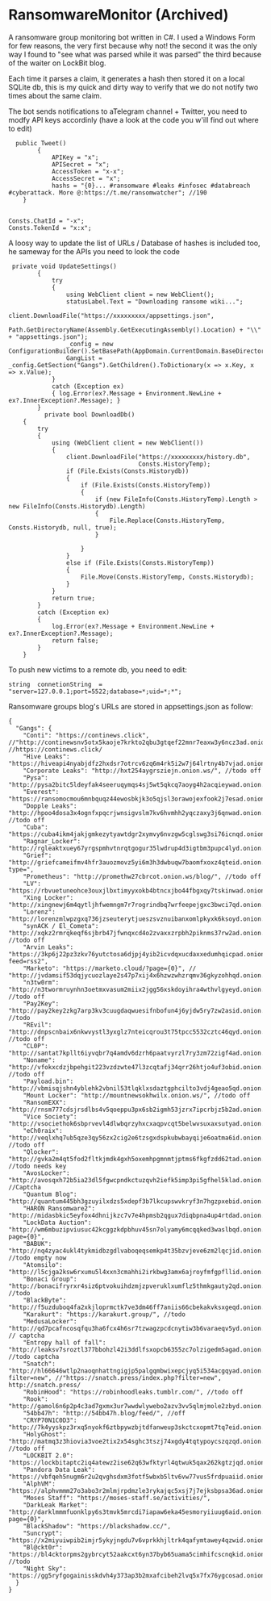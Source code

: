 
# RansomwareMonitor (Archived)
A ransomware group monitoring bot written in C#.
I used a Windows Form for few reasons, the very first because why not! the second it was the only way I found to "see what was parsed while it was parsed" the third because of the waiter on LockBit blog.

Each time it parses a claim, it generates a hash then stored it on a local SQLite db, this is my quick and dirty way to verify that we do not notify two times about the same claim.

The bot sends notifications to aTelegram channel + Twitter, you need to modfy API keys accordinly (have a look at the code you w'ill find out where to edit)

      public Tweet()
            {
                APIKey = "x";
                APISecret = "x";
                AccessToken = "x-x";
                AccessSecret = "x";
                hashs = "{0}... #ransomware #leaks #infosec #databreach #cyberattack. More @:https://t.me/ransomwatcher"; //190
        }


    Consts.ChatId = "-x";
    Consts.TokenId = "x:x";

A loosy way to update the list of URLs / Database of hashes is included too, he sameway for the APIs you need to look the code


     private void UpdateSettings()
            {
                try
                {
                    using WebClient client = new WebClient();
                    statusLabel.Text = "Downloading ransome wiki...";
                    client.DownloadFile("https://xxxxxxxxx/appsettings.json",
                                        Path.GetDirectoryName(Assembly.GetExecutingAssembly().Location) + "\\" + "appsettings.json");
                    _config = new ConfigurationBuilder().SetBasePath(AppDomain.CurrentDomain.BaseDirectory).AddJsonFile("appsettings.json").Build();
                    GangList = _config.GetSection("Gangs").GetChildren().ToDictionary(x => x.Key, x => x.Value);
                }
                catch (Exception ex)
                { log.Error(ex?.Message + Environment.NewLine + ex?.InnerException?.Message); }
            }
              private bool DownloadDb()
        {
            try
            {
                using (WebClient client = new WebClient())
                {
                    client.DownloadFile("https://xxxxxxxxx/history.db",
                                        Consts.HistoryTemp);
                    if (File.Exists(Consts.Historydb))
                    {
                        if (File.Exists(Consts.HistoryTemp))
                        {
                            if (new FileInfo(Consts.HistoryTemp).Length > new FileInfo(Consts.Historydb).Length)
                            {
                                File.Replace(Consts.HistoryTemp, Consts.Historydb, null, true);
                            }

                        }
                    }
                    else if (File.Exists(Consts.HistoryTemp))
                    {
                        File.Move(Consts.HistoryTemp, Consts.Historydb);
                    }
                }
                return true;
            }
            catch (Exception ex)
            {
                log.Error(ex?.Message + Environment.NewLine + ex?.InnerException?.Message);
                return false;
            }
        }

To push new victims to a remote db, you need to edit:

    string  connetionString  =  "server=127.0.0.1;port=5522;database=*;uid=*;*";

Ransomware groups blog's URLs are stored in appsettings.json as follow:

    {
      "Gangs": {
        "Conti": "https://continews.click", //"http://continewsnv5otx5kaoje7krkto2qbu3gtqef22mnr7eaxw3y6ncz3ad.onion.ws/", //https://continews.click/
        "Hive Leaks": "https://hiveapi4nyabjdfz2hxdsr7otrcv6zq6m4rk5i2w7j64lrtny4b7vjad.onion.ws/",
        "Corporate Leaks": "http://hxt254aygrsziejn.onion.ws/", //todo off
        "Pysa": "http://pysa2bitc5ldeyfak4seeruqymqs4sj5wt5qkcq7aoyg4h2acqieywad.onion.ws/partners.html",
        "Everest": "https://ransomocmou6mnbquqz44ewosbkjk3o5qjsl3orawojexfook2j7esad.onion.ws/feed/",
        "Dopple Leaks": "http://hpoo4dosa3x4ognfxpqcrjwnsigvslm7kv6hvmhh2yqczaxy3j6qnwad.onion.ws/", //todo off
        "Cuba": "https://cuba4ikm4jakjgmkezytyawtdgr2xymvy6nvzgw5cglswg3si76icnqd.onion.ws/feed/",
        "Ragnar_Locker": "http://rgleaktxuey67yrgspmhvtnrqtgogur35lwdrup4d3igtbm3pupc4lyd.onion.ws/",
        "Grief": "http://griefcameifmv4hfr3auozmovz5yi6m3h3dwbuqw7baomfxoxz4qteid.onion.ws/api/?type=",
        "Prometheus": "http://promethw27cbrcot.onion.ws/blog/", //todo off
        "LV": "https://rbvuetuneohce3ouxjlbxtimyyxokb4btncxjbo44fbgxqy7tskinwad.onion.ws/api/posts/1",
        "Xing Locker": "http://xingnewj6m4qytljhfwemngm7r7rogrindbq7wrfeepejgxc3bwci7qd.onion.ws/",
        "Lorenz": "http://lorenzmlwpzgxq736jzseuterytjueszsvznuibanxomlpkyxk6ksoyd.onion.ws/",
        "synACK / El_Cometa": "http://xqkz2rmrqkeqf6sjbrb47jfwnqxcd4o2zvaxxzrpbh2piknms37rw2ad.onion.ws/", //todo off
        "Arvin Leaks": "https://3kp6j22pz3zkv76yutctosa6djpj4yib2icvdqxucdaxxedumhqicpad.onion.ws/?feed=rss2",
        "Marketo": "https://marketo.cloud/?page={0}", //  "http://jvdamsif53dqjycuozlaye2s47p7xij4x6hzwzwhzrqmv36gkyzohhqd.onion.ws/",
        "n3tw0rm": "http://n3twormruynhn3oetmxvasum2miix2jgg56xskdoyihra4wthvlgyeyd.onion.ws/", //todo off
        "Pay2Key": "http://pay2key2zkg7arp3kv3cuugdaqwuesifnbofun4j6yjdw5ry7zw2asid.onion.ws/", //todo
        "REvil": "http://dnpscnbaix6nkwvystl3yxglz7nteicqrou3t75tpcc5532cztc46qyd.onion.ws/", //todo off
        "CL0P": "http://santat7kpllt6iyvqbr7q4amdv6dzrh6paatvyrzl7ry3zm72zigf4ad.onion.ws/",
        "Noname": "http://vfokxcdzjbpehgit223vzdzwte47l3zcqtafj34qrr26htjo4uf3obid.onion.ws/", //todo off
        "Payload.bin": "http://vbmisqjshn4yblehk2vbnil53tlqklxsdaztgphcilto3vdj4geao5qd.onion.ws/",
        "Mount Locker": "http://mountnewsokhwilx.onion.ws/", //todo off
        "RansomEXX": "http://rnsm777cdsjrsdlbs4v5qoeppu3px6sb2igmh53jzrx7ipcrbjz5b2ad.onion.ws/",
        "Vice Society": "http://vsociethok6sbprvevl4dlwbqrzyhxcxaqpvcqt5belwvsuxaxsutyad.onion.ws/",
        "eCh0raix": "http://veqlxhq7ub5qze3qy56zx2cig2e6tzsgxdspkubwbayqije6oatma6id.onion.ws/", //todo off
        "Qlocker": "http://gvka2m4qt5fod2fltkjmdk4gxh5oxemhpgmnmtjptms6fkgfzdd62tad.onion.ws/", //todo needs key
        "AvosLocker": "http://avosqxh72b5ia23dl5fgwcpndkctuzqvh2iefk5imp3pi5gfhel5klad.onion.ws/", //Captcha
        "Quantum Blog": "http://quantum445bh3gzuyilxdzs5xdepf3b7lkcupswvkryf3n7hgzpxebid.onion.ws/",
        "HARON Ransomware2": "http://midasbkic5eyfox4dhnijkzc7v7e4hpmsb2qgux7diqbpna4up4rtdad.onion.ws/blog.php",
        "LockData Auction": "http://wm6mbuzipviusuc42kcggzkdpbhuv45sn7olyamy6mcqqked3waslbqd.onion.ws/?page={0}",
        "BABUK": "http://nq4zyac4ukl4tykmidbzgdlvaboqeqsemkp4t35bzvjeve6zm2lqcjid.onion.ws/", //todo empty now
        "Atomsilo": "http://l5cjga2ksw6rxumu5l4xxn3cmahhi2irkbwg3amx6ajroyfmfgpfllid.onion.ws/list.html",
        "Bonaci Group": "http://bonacifryrxr4siz6ptvokuihdzmjzpveruklxumflz5thmkgauty2qd.onion.ws/", //todo
        "BlackByte": "http://f5uzduboq4fa2xkjloprmctk7ve3dm46ff7aniis66cbekakvksxgeqd.onion.ws/",
        "Karakurt": "https://karakurt.group/", //todo
        "MedusaLocker": "http://qd7pcafncosqfqu3ha6fcx4h6sr7tzwagzpcdcnytiw3b6varaeqv5yd.onion.ws/", // captcha
        "Entropy hall of fall": "http://leaksv7sroztl377bbohzl42i3ddlfsxopcb6355zc7olzigedm5agad.onion.ws/posts", //todo captcha
        "Snatch": "http://hl66646wtlp2naoqnhattngigjp5palgqmbwixepcjyq5i534acgqyad.onion.ws/index.php?filter=new", //"https://snatch.press/index.php?filter=new", http://snatch.press/
        "RobinHood": "https://robinhoodleaks.tumblr.com/", //todo off
        "Rook": "http://gamol6n6p2p4c3ad7gxmx3ur7wwdwlywebo2azv3vv5qlmjmole2zbyd.onion.ws/atom.xml",
        "54bb47h": "http://54bb47h.blog/feed/", //off
        "CRYP70N1C0D3": "http://7k4yyskpz3rxq5nyokf6ztbpywzbjtdfanweup3skctcxopmt7tq7eid.onion.ws/databases.html",
        "HolyGhost": "http://matmq3z3hiovia3voe2tix2x54sghc3tszj74xgdy4tqtypoycszqzqd.onion.ws/", //todo off
        "LOCKBIT 2.0": "https://lockbitaptc2iq4atewz2ise62q63wfktyrl4qtwuk5qax262kgtzjqd.onion.ws/",
        "Pandora Data Leak": "https://vbfqeh5nugm6r2u2qvghsdxm3fotf5wbxb5ltv6vw77vus5frdpuaiid.onion.ws/atom.xml",
        "AlphVM": "https://alphvmmm27o3abo3r2mlmjrpdmzle3rykajqc5xsj7j7ejksbpsa36ad.onion.ws/api/blog/all/0/{0}",
        "Moses Staff": "https://moses-staff.se/activities/",
        "DarkLeak Market": "http://darklmmmfuonklpy6s3tmvk5mrcdi7iapaw6eka45esmoryiiuug6aid.onion.ws/index.php?page={0}",
        "BlackShadow": "https://blackshadow.cc/",
        "Suncrypt": "https://x2miyuiwpib2imjr5ykyjngdu7v6vprkkhjltrk4qafymtawey4qzwid.onion.ws/",
        "Bl@ckt0r": "https://bl4cktorpms2gybrcyt52aakcxt6yn37byb65uama5cimhifcscnqkid.onion.ws", //todo
        "Night Sky": "https://gg5ryfgogainisskdvh4y373ap3b2mxafcibeh2lvq5x7fx76ygcosad.onion.ws"
      }
    }
